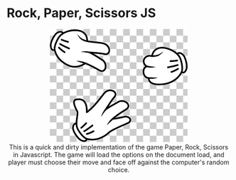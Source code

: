 # Rock, Paper, Scissors JS
<p align="center">
<img src="prs-icon.png" /><br>
This is a quick and dirty implementation of the game Paper, Rock, Scissors in Javascript. The game will load the options on the document load, and player must choose their move and face off against the computer's random choice.
</p>
